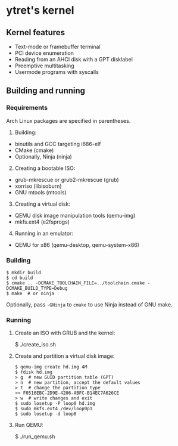 # ytret's kernel

## Kernel features

* Text-mode or framebuffer terminal
* PCI device enumeration
* Reading from an AHCI disk with a GPT disklabel
* Preemptive multitasking
* Usermode programs with syscalls


## Building and running

### Requirements

Arch Linux packages are specified in parentheses.

1. Building:

  * binutils and GCC targeting i686-elf
  * CMake (cmake)
  * Optionally, Ninja (ninja)

2. Creating a bootable ISO:

  * grub-mkrescue or grub2-mkrescue (grub)
  * xorriso (libisoburn)
  * GNU mtools (mtools)

3. Creating a virtual disk:

  * QEMU disk image manipulation tools (qemu-img)
  * mkfs.ext4 (e2fsprogs)

4. Running in an emulator:

  * QEMU for x86 (qemu-desktop, qemu-system-x86)

### Building

    $ mkdir build
    $ cd build
    $ cmake .. -DCMAKE_TOOLCHAIN_FILE=../toolchain.cmake -DCMAKE_BUILD_TYPE=Debug
    $ make  # or ninja

Optionally, pass `-GNinja` to `cmake` to use Ninja instead of GNU make.

### Running

1. Create an ISO with GRUB and the kernel:

    $ ./create_iso.sh

2. Create and partition a virtual disk image:

    ```
    $ qemu-img create hd.img 4M
    $ fdisk hd.img
    > g  # new GUID partition table (GPT)
    > n  # new partition, accept the default values
    > t  # change the partition type
    >> F0516EBC-2D9E-4206-ABFC-B14EC7A626CE
    > w  # write changes and exit
    $ sudo losetup -P loop0 hd.img
    $ sudo mkfs.ext4 /dev/loop0p1
    $ sudo losetup -d loop0
    ```

3. Run QEMU:

    $ ./run_qemu.sh
